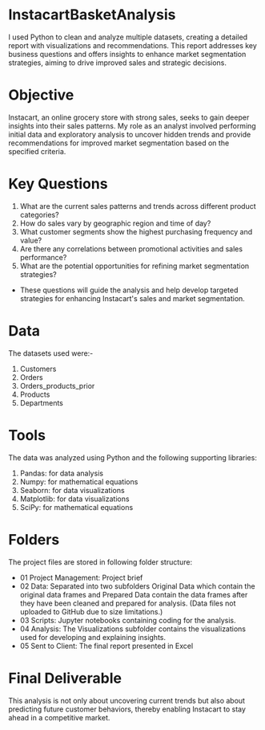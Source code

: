 # InstacartBasketAnalysis
I used Python to clean and analyze multiple datasets, creating a detailed report with visualizations and recommendations. This report addresses key business questions and offers insights to enhance market segmentation strategies, aiming to drive improved sales and strategic decisions.
# Objective
Instacart, an online grocery store with strong sales, seeks to gain deeper insights into their sales patterns. My role as an analyst involved performing initial data and exploratory analysis to uncover hidden trends and provide recommendations for improved market segmentation based on the specified criteria.
# Key Questions
1. What are the current sales patterns and trends across different product categories?
2. How do sales vary by geographic region and time of day?
3. What customer segments show the highest purchasing frequency and value?
4. Are there any correlations between promotional activities and sales performance?
5. What are the potential opportunities for refining market segmentation strategies?
- These questions will guide the analysis and help develop targeted strategies for enhancing Instacart's sales and market segmentation.
# Data
The datasets used were:-
1. Customers
2. Orders
3. Orders_products_prior
4. Products
5. Departments
# Tools
The data was analyzed using Python and the following supporting libraries:
1. Pandas: for data analysis
2. Numpy: for mathematical equations
3. Seaborn: for data visualizations
4. Matplotlib: for data visualizations
5. SciPy: for mathematical equations
# Folders
The project files are stored in following folder structure:
- 01 Project Management: Project brief
- 02 Data: Separated into two subfolders Original Data which contain the original data frames and Prepared Data contain the data frames after they have been cleaned and prepared for analysis. (Data files not uploaded to GitHub due to size limitations.)
- 03 Scripts: Jupyter notebooks containing coding for the analysis.
- 04 Analysis: The Visualizations subfolder contains the visualizations used for developing and explaining insights.
- 05 Sent to Client: The final report presented in Excel
# Final Deliverable
This analysis is not only about uncovering current trends but also about predicting future customer behaviors, thereby enabling Instacart to stay ahead in a competitive market.
